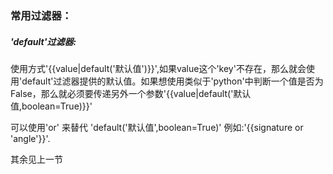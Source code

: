 ### 常用过滤器：

##### 'default'过滤器:
使用方式'{{value|default('默认值')}}',如果value这个'key'不存在，那么就会使用'default'过滤器提供的默认值。如果想使用类似于'python'中判断一个值是否为False，那么就必须要传递另外一个参数'{{value|default('默认值,boolean=True)}}'

可以使用'or' 来替代 'default('默认值',boolean=True)'
例如:'{{signature or 'angle'}}'.

其余见上一节
